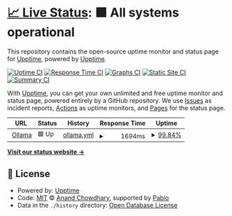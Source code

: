 # [📈 Live Status](https://demo.upptime.js.org): <!--live status--> **🟩 All systems operational**

This repository contains the open-source uptime monitor and status page for [Upptime](https://upptime.js.org), powered by [Upptime](https://github.com/upptime/upptime).

[![Uptime CI](https://github.com/upptime/upptime/workflows/Uptime%20CI/badge.svg)](https://github.com/upptime/upptime/actions?query=workflow%3A%22Uptime+CI%22)
[![Response Time CI](https://github.com/upptime/upptime/workflows/Response%20Time%20CI/badge.svg)](https://github.com/upptime/upptime/actions?query=workflow%3A%22Response+Time+CI%22)
[![Graphs CI](https://github.com/upptime/upptime/workflows/Graphs%20CI/badge.svg)](https://github.com/upptime/upptime/actions?query=workflow%3A%22Graphs+CI%22)
[![Static Site CI](https://github.com/upptime/upptime/workflows/Static%20Site%20CI/badge.svg)](https://github.com/upptime/upptime/actions?query=workflow%3A%22Static+Site+CI%22)
[![Summary CI](https://github.com/upptime/upptime/workflows/Summary%20CI/badge.svg)](https://github.com/upptime/upptime/actions?query=workflow%3A%22Summary+CI%22)

With [Upptime](https://upptime.js.org), you can get your own unlimited and free uptime monitor and status page, powered entirely by a GitHub repository. We use [Issues](https://github.com/upptime/upptime/issues) as incident reports, [Actions](https://github.com/upptime/upptime/actions) as uptime monitors, and [Pages](https://demo.upptime.js.org) for the status page.

<!--start: status pages-->
<!-- This summary is generated by Upptime (https://github.com/upptime/upptime) -->
<!-- Do not edit this manually, your changes will be overwritten -->
<!-- prettier-ignore -->
| URL | Status | History | Response Time | Uptime |
| --- | ------ | ------- | ------------- | ------ |
| <img alt="" src="https://icons.duckduckgo.com/ip3/ollama.ux.uis.no.ico" height="13"> [Ollama](https://ollama.ux.uis.no/status) | 🟩 Up | [ollama.yml](https://github.com/iai-group/ollama_uptime/commits/HEAD/history/ollama.yml) | <details><summary><img alt="Response time graph" src="./graphs/ollama/response-time-week.png" height="20"> 1694ms</summary><br><a href="https://demo.upptime.js.org/history/ollama"><img alt="Response time 1353" src="https://img.shields.io/endpoint?url=https%3A%2F%2Fraw.githubusercontent.com%2Fiai-group%2Follama_uptime%2FHEAD%2Fapi%2Follama%2Fresponse-time.json"></a><br><a href="https://demo.upptime.js.org/history/ollama"><img alt="24-hour response time 1207" src="https://img.shields.io/endpoint?url=https%3A%2F%2Fraw.githubusercontent.com%2Fiai-group%2Follama_uptime%2FHEAD%2Fapi%2Follama%2Fresponse-time-day.json"></a><br><a href="https://demo.upptime.js.org/history/ollama"><img alt="7-day response time 1694" src="https://img.shields.io/endpoint?url=https%3A%2F%2Fraw.githubusercontent.com%2Fiai-group%2Follama_uptime%2FHEAD%2Fapi%2Follama%2Fresponse-time-week.json"></a><br><a href="https://demo.upptime.js.org/history/ollama"><img alt="30-day response time 1322" src="https://img.shields.io/endpoint?url=https%3A%2F%2Fraw.githubusercontent.com%2Fiai-group%2Follama_uptime%2FHEAD%2Fapi%2Follama%2Fresponse-time-month.json"></a><br><a href="https://demo.upptime.js.org/history/ollama"><img alt="1-year response time 1353" src="https://img.shields.io/endpoint?url=https%3A%2F%2Fraw.githubusercontent.com%2Fiai-group%2Follama_uptime%2FHEAD%2Fapi%2Follama%2Fresponse-time-year.json"></a></details> | <details><summary><a href="https://demo.upptime.js.org/history/ollama">99.84%</a></summary><a href="https://demo.upptime.js.org/history/ollama"><img alt="All-time uptime 88.83%" src="https://img.shields.io/endpoint?url=https%3A%2F%2Fraw.githubusercontent.com%2Fiai-group%2Follama_uptime%2FHEAD%2Fapi%2Follama%2Fuptime.json"></a><br><a href="https://demo.upptime.js.org/history/ollama"><img alt="24-hour uptime 100.00%" src="https://img.shields.io/endpoint?url=https%3A%2F%2Fraw.githubusercontent.com%2Fiai-group%2Follama_uptime%2FHEAD%2Fapi%2Follama%2Fuptime-day.json"></a><br><a href="https://demo.upptime.js.org/history/ollama"><img alt="7-day uptime 99.84%" src="https://img.shields.io/endpoint?url=https%3A%2F%2Fraw.githubusercontent.com%2Fiai-group%2Follama_uptime%2FHEAD%2Fapi%2Follama%2Fuptime-week.json"></a><br><a href="https://demo.upptime.js.org/history/ollama"><img alt="30-day uptime 99.96%" src="https://img.shields.io/endpoint?url=https%3A%2F%2Fraw.githubusercontent.com%2Fiai-group%2Follama_uptime%2FHEAD%2Fapi%2Follama%2Fuptime-month.json"></a><br><a href="https://demo.upptime.js.org/history/ollama"><img alt="1-year uptime 88.83%" src="https://img.shields.io/endpoint?url=https%3A%2F%2Fraw.githubusercontent.com%2Fiai-group%2Follama_uptime%2FHEAD%2Fapi%2Follama%2Fuptime-year.json"></a></details>

<!--end: status pages-->

[**Visit our status website →**](https://demo.upptime.js.org)

## 📄 License

- Powered by: [Upptime](https://github.com/upptime/upptime)
- Code: [MIT](./LICENSE) © [Anand Chowdhary](https://anandchowdhary.com), supported by [Pabio](https://pabio.com)
- Data in the `./history` directory: [Open Database License](https://opendatacommons.org/licenses/odbl/1-0/)
